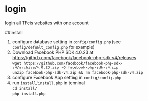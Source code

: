 # login
login all TFcis websites with one account

##install
1. configure database setting in `config/config.php` (see `config/defualt_config.php` for example)
2. Download Facebook PHP SDK 4.0.23 at https://github.com/facebook/facebook-php-sdk-v4/releases  
  `wget https://github.com/facebook/facebook-php-sdk-v4/archive/4.0.23.zip -O facebook-php-sdk-v4.zip`  
  `unzip facebook-php-sdk-v4.zip && rm facebook-php-sdk-v4.zip`
3. configure Facebook App setting in `config/config.php`
4. run `install/install.php` in terminal  
  `cd install/`  
  `php install.php`  

